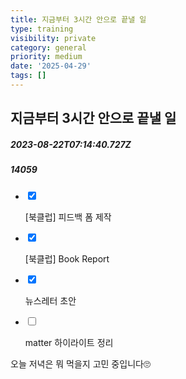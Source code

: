 ```yaml
---
title: 지금부터 3시간 안으로 끝낼 일
type: training
visibility: private
category: general
priority: medium
date: '2025-04-29'
tags: []
---
```

## 지금부터 3시간 안으로 끝낼 일
##### 2023-08-22T07:14:40.727Z
##### 14059

<ul class="not-prose pl-0" data-type="taskList"><li class="flex items-start" data-checked="true" data-type="taskItem"><label><input type="checkbox" checked="checked"><span></span></label><div><p class="leading-6 my-2 dark:text-[#eaeaec]">[북클럽] 피드백 폼 제작</p></div></li><li class="flex items-start" data-checked="true" data-type="taskItem"><label><input type="checkbox" checked="checked"><span></span></label><div><p class="leading-6 my-2 dark:text-[#eaeaec]">[북클럽] Book Report</p></div></li><li class="flex items-start" data-checked="true" data-type="taskItem"><label><input type="checkbox" checked="checked"><span></span></label><div><p class="leading-6 my-2 dark:text-[#eaeaec]">뉴스레터 초안</p></div></li><li class="flex items-start" data-checked="false" data-type="taskItem"><label><input type="checkbox"><span></span></label><div><p class="leading-6 my-2 dark:text-[#eaeaec]">matter 하이라이트 정리</p></div></li></ul><p class="leading-6 my-2 dark:text-[#eaeaec]">오늘 저녁은 뭐 먹을지 고민 중입니다🙄</p>

